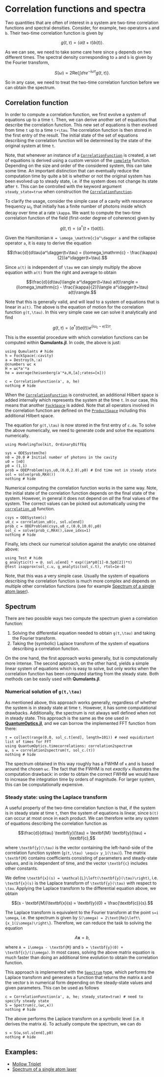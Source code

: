 # Correlation functions and spectra

Two quantities that are often of interest in a system are two-time correlation functions and spectral densities. Consider, for example, two operators ``a`` and ``b``. Their two-time correlation function is given by
```math
g(t,\tau) = \langle a(t+\tau) b(t)\rangle.
```
As we can see, we need to take some care here since ``g`` depends on two different times. The spectral density corresponding to ``a`` and ``b`` is given by the Fourier transform,
```math
S(\omega) = 2\text{Re}\left\{\int d\tau e^{-i\omega\tau}g(t,\tau)\right\}.
```
So in any case, we need to treat the two-time correlation function before we can obtain the spectrum.

## Correlation function

In order to compute a correlation function, we first evolve a system of equations up to a time ``t``. Then, we can derive another set of equations that describe the correlation function. This new set of equations is then evolved from time ``t`` up to a time ``t+\tau``. The correlation function is then stored in the first entry of the result. The initial state of the set of equations describing the correlation function will be determined by the state of the original system at time ``t``.

Note, that whenever an instance of a [`CorrelationFunction`](@ref) is created, a set of equations is derived using a custom version of the [`complete`](@ref) function. Depending on the size and order of the considered system, this can take some time. An important distinction that can eventually reduce the computation time by quite a bit is whether or not the original system has been evolved up to steady state, i.e. if the system does not change its state after ``t``. This can be controlled with the keyword argument `steady_state=true` when construction the [`CorrelationFunction`](@ref).

To clarify the usage, consider the simple case of a cavity with resonance frequency $\omega_\mathrm{c}$ that initially has a finite number of photons inside which decay over time at a rate ``\kappa``. We want to compute the two-time correlation function of the field (first-order degree of coherence) given by
```math
g(t,\tau) = \langle a^\dagger(t+\tau)a(t)\rangle.
```
Given the Hamiltonian ``H = \omega_\mathrm{c}a^\dagger a`` and the collapse operator ``a``, it is easy to derive the equation
```math
\frac{d}{d\tau}a^\dagger(t+\tau) = (i\omega_\mathrm{c} - \frac{\kappa}{2})a^\dagger(t+\tau).
```
Since ``a(t)`` is independent of ``\tau`` we can simply multiply the above equation with ``a(t)`` from the right and average to obtain
```math
\frac{d}{d\tau}\langle a^\dagger(t+\tau) a(t)\rangle = (i\omega_\mathrm{c} - \frac{\kappa}{2})\langle a^\dagger(t+\tau) a(t)\rangle.
```
Note that this is generally valid, and will lead to a system of equations that is linear in ``a(t)``. The above is the equation of motion for the correlation function ``g(t,\tau)``. In this very simple case we can solve it analytically and find
```math
g(t,\tau) = \langle a^\dagger(t)a(t)\rangle e^{(i\omega_\mathrm{c} - \kappa/2)\tau}.
```

This is the essential procedure with which correlation functions can be computed within **Qumulants.jl**. In code, the above is just:
```@example correlation
using Qumulants # hide
h = FockSpace(:cavity)
a = Destroy(h,:a)
@cnumbers ωc κ
H = ωc*a'*a
he = average(heisenberg(a'*a,H,[a];rates=[κ]))

c = CorrelationFunction(a', a, he)
nothing # hide
```
When the [`CorrelationFunction`](@ref) is constructed, an additional Hilbert space is added internally which represents the system at the time ``t``. In our case, this means that another [`FockSpace`](@ref) is added. Note that all operators involved in the correlation function are defined on the [`ProductSpace`](@ref) including this additional Hilbert space.

The equation for ``g(t,\tau)`` is now stored in the first entry of `c.de`. To solve the above numerically, we need to generate code and solve the equations numerically.
```@example correlation
using ModelingToolkit, OrdinaryDiffEq

sys = ODESystem(he)
n0 = 20.0 # Initial number of photons in the cavity
u0 = [n0]
p0 = (1,1)
prob = ODEProblem(sys,u0,(0.0,2.0),p0) # End time not in steady state
sol = solve(prob,RK4())
nothing # hide
```
Numerical computing the correlation function works in the same way. Note, the initial state of the correlation function depends on the final state of the system. However, in general it does not depend on *all* the final values of the system. The correct values can be picked out automatically using the [`correlation_u0`](@ref) function.
```@example correlation
csys = ODESystem(c)
u0_c = correlation_u0(c, sol.u[end])
prob_c = ODEProblem(csys,u0_c,(0.0,10.0),p0)
sol_c = solve(prob_c,RK4(),save_idxs=1)
nothing # hide
```
Finally, lets check our numerical solution against the analytic one obtained above:
```@example correlation
using Test # hide
g_analytic(τ) = @. sol.u[end] * exp((im*p0[1]-0.5p0[2])*τ)
@test isapprox(sol_c.u, g_analytic(sol_c.t), rtol=1e-4)
```

Note, that this was a very simple case. Usually the system of equations describing the correlation function is much more complex and depends on multiple other correlation functions (see for example [Spectrum of a single atom laser](@ref)).


## Spectrum

There are two possible ways two compute the spectrum given a correlation function:

1. Solving the differential equation needed to obtain ``g(t,\tau)`` and taking the Fourier transform.
2. Taking the (symbolic) Laplace transform of the system of equations describing a correlation function.

On the one hand, the first approach works generally, but is computationally more intense. The second approach, on the other hand, yields a simple linear system of equations which is easy to solve, but only works when the correlation function has been computed starting from the steady state. Both methods can be easily used with **Qumulants.jl**.


### Numerical solution of ``g(t,\tau)``

As mentioned above, this approach works generally, regardless of whether the system is in steady state at time ``t``. However, it has some computational drawbacks. Additionally, the spectrum is not always well defined when not in steady state. This approach is the same as the one used in [**QuantumOptics.jl**](https://qojulia.org), and we can borrow the implemented FFT function from there:
```@example correlation
τ = collect(range(0.0, sol_c.t[end], length=101)) # need equidistant list of times for FFT
using QuantumOptics.timecorrelations: correlation2spectrum
ω, s = correlation2spectrum(τ, sol_c.(τ))
nothing # hide
```
The spectrum obtained in this way roughly has a FWHM of `κ` and is based around the chosen `ωc`. The fact that the FWHM is not *exactly* `κ` illustrates the computation drawback: in order to obtain the correct FWHM we would have to increase the integration time by orders of magnitude. For larger system, this can be computationally expensive.


### Steady state: using the Laplace transform

A useful property of the two-time correlation function is that, if the system is in steady state at time ``t``, then the system of equations is linear, since ``b(t)`` can occur at most once in each product. We can therefore write any system of equations describing the correlation function as
```math
\frac{d}{d\tau} \textbf{y}(\tau) = \textbf{M} \textbf{y}(\tau) + \textbf{c},
```
where ``\textbf{y}(\tau)`` is the vector containing the left-hand-side of the correlation function system (``g(t,\tau) \equiv y_1(\tau)``). The matrix ``\textbf{M}`` contains coefficients consisting of parameters and steady-state values, and is independent of time, and the vector ``\textbf{c}`` includes other constants.

We define ``\textbf{x}(s) = \mathcal{L}\left(\textbf{y}(\tau)\right)``, i.e. ``\textbf{x}(s)`` is the Laplace transform of ``\textbf{y}(\tau)`` with respect to ``\tau``. Applying the Laplace transform to the differential equation above, we obtain
```math
(s - \textbf{M})\textbf{x}(s) = \textbf{y}(0) + \frac{\textbf{c}}{s}.
```
The Laplace transform is equivalent to the Fourier transform at the point ``s=i \omega``, i.e. the spectrum is given by ``S(\omega) = 2\text{Re}\left\{x_1(i\omega)\right\}``. Therefore, we can reduce the task to solving the equation
```math
A\textbf{x} = b,
```
where ``A = i\omega - \textbf{M}`` and ``b = \textbf{y}(0) + \textbf{c}/(i\omega)``. In most cases, solving the above matrix equation is much faster than doing an additional time evolution to obtain the correlation function.

This approach is implemented with the [`Spectrum`](@ref) type, which performs the Laplace transform and generates a function that returns the matrix ``A`` and the vector ``b`` in numerical form depending on the steady-state values and given parameters. This can be used as follows

```@example correlation
c = CorrelationFunction(a', a, he; steady_state=true) # need to specify steady state
S = Spectrum(c,(ωc,κ))
nothing # hide
```

The above performs the Laplace transform on a symbolic level (i.e. it derives the matrix ``A``). To actually compute the spectrum, we can do

```@example correlation
s = S(ω,sol.u[end],p0)
nothing # hide
```

## Examples:

* [Mollow Triplet](@ref)
* [Spectrum of a single atom laser](@ref)

